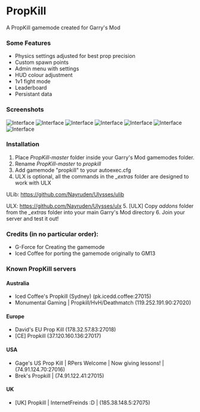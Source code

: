 PropKill
===
A PropKill gamemode created for Garry's Mod

### Some Features
* Physics settings adjusted for best prop precision
* Custom spawn points
* Admin menu with settings
* HUD colour adjustment
* 1v1 fight mode
* Leaderboard
* Persistant data

### Screenshots
![Interface](https://i.imgur.com/bUP8Z8v.jpg)
![Interface](https://i.imgur.com/8YIOT2D.jpg)
![Interface](https://i.imgur.com/476arIw.jpg)
![Interface](https://i.imgur.com/ToqumNW.jpg)
![Interface](https://i.imgur.com/uhyWOKE.jpg)
![Interface](https://i.imgur.com/xs3XDU3.jpg)
![Interface](https://i.imgur.com/V8K4mLh.jpg)

### Installation
1. Place *PropKill-master* folder inside your Garry's Mod gamemodes folder.
2. Rename *PropKill-master* to *propkill*
3. Add gamemode "propkill" to your autoexec.cfg
4. ULX is optional, all the commands in the *_extras* folder are designed to work with ULX

  ULib: https://github.com/Nayruden/Ulysses/ulib

  ULX: https://github.com/Nayruden/Ulysses/ulx
5. [ULX] Copy *addons* folder from the *_extras* folder into your main Garry's Mod directory
6. Join your server and test it out!

### Credits (in no particular order):
* G-Force for Creating the gamemode
* Iced Coffee for porting the gamemode originally to GM13

### Known PropKill servers
#### Australia
* Iced Coffee's Propkill (Sydney) (pk.icedd.coffee:27015)
* Monumental Gaming | Propkill/HvH/Deathmatch (119.252.191.90:27020)

#### Europe
* David's EU Prop Kill (178.32.57.83:27018)
* [CE] Propkill (37.120.160.136:27017)

#### USA
* Gage's US Prop Kill | RPers Welcome | Now giving lessons! | (74.91.124.70:27016)
* Brek's Propkill | (74.91.122.41:27015)

#### UK
* [UK] Propkill | InternetFreinds :D | (185.38.148.5:27075)

